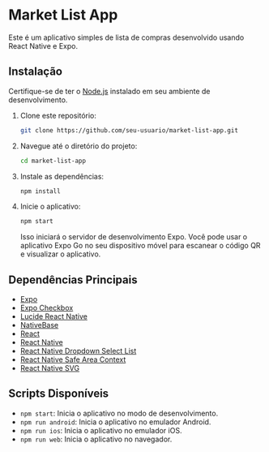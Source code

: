 # Market List App

Este é um aplicativo simples de lista de compras desenvolvido usando React Native e Expo.

## Instalação

Certifique-se de ter o [Node.js](https://nodejs.org/) instalado em seu ambiente de desenvolvimento.

1. Clone este repositório:

   ```bash
   git clone https://github.com/seu-usuario/market-list-app.git
   ```

2. Navegue até o diretório do projeto:

   ```bash
   cd market-list-app
   ```

3. Instale as dependências:

   ```bash
   npm install
   ```

4. Inicie o aplicativo:

   ```bash
   npm start
   ```

   Isso iniciará o servidor de desenvolvimento Expo. Você pode usar o aplicativo Expo Go no seu dispositivo móvel para escanear o código QR e visualizar o aplicativo.

## Dependências Principais

- [Expo](https://docs.expo.dev/)
- [Expo Checkbox](https://docs.expo.dev/versions/latest/sdk/checkbox/)
- [Lucide React Native](https://lucide.dev/docs/react-native)
- [NativeBase](https://docs.nativebase.io/)
- [React](https://reactjs.org/)
- [React Native](https://reactnative.dev/)
- [React Native Dropdown Select List](https://www.npmjs.com/package/react-native-dropdown-select-list)
- [React Native Safe Area Context](https://reactnavigation.org/docs/react-native-safe-area-context/)
- [React Native SVG](https://github.com/react-native-svg/react-native-svg)

## Scripts Disponíveis

- `npm start`: Inicia o aplicativo no modo de desenvolvimento.
- `npm run android`: Inicia o aplicativo no emulador Android.
- `npm run ios`: Inicia o aplicativo no emulador iOS.
- `npm run web`: Inicia o aplicativo no navegador.
